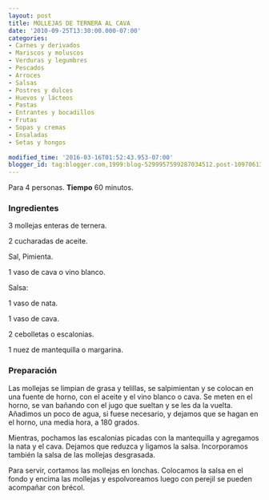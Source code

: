 ```yaml
---
layout: post
title: MOLLEJAS DE TERNERA AL CAVA
date: '2010-09-25T13:30:00.000-07:00'
categories:
- Carnes y derivados
- Mariscos y moluscos
- Verduras y legumbres
- Pescados
- Arroces
- Salsas
- Postres y dulces
- Huevos y lácteos
- Pastas
- Entrantes y bocadillos
- Frutas
- Sopas y cremas
- Ensaladas
- Setas y hongos
 
modified_time: '2016-03-16T01:52:43.953-07:00'
blogger_id: tag:blogger.com,1999:blog-5299957599287034512.post-10970613377087218
---
```


Para 4 personas.
<b>Tiempo</b> 60 minutos.

<h3>Ingredientes</h3>

3 mollejas enteras de ternera.

2 cucharadas de aceite.

Sal, Pimienta.

1 vaso de cava o vino blanco.

Salsa:

1 vaso de nata.

1 vaso de cava.

2 cebolletas o escalonias.

1 nuez de mantequilla o margarina.

<h3>Preparación</h3>

Las mollejas se limpian de grasa y telillas, se salpimientan y se colocan en una fuente de horno, con el aceite y el vino blanco o cava. Se meten en el horno, se van bañando con el jugo que sueltan y se les da la vuelta. Añadimos un poco de agua, si fuese necesario, y dejamos que se hagan en el horno, una media hora, a 180 grados.

Mientras, pochamos las escalonias picadas con la mantequilla y agregamos la nata y el cava. Dejamos que reduzca y ligamos la salsa. Incorporamos también la salsa de las mollejas desgrasada.

Para servir, cortamos las mollejas en lonchas. Colocamos la salsa en el fondo y encima las mollejas y espolvoreamos luego con perejil se pueden acompañar con brécol.

